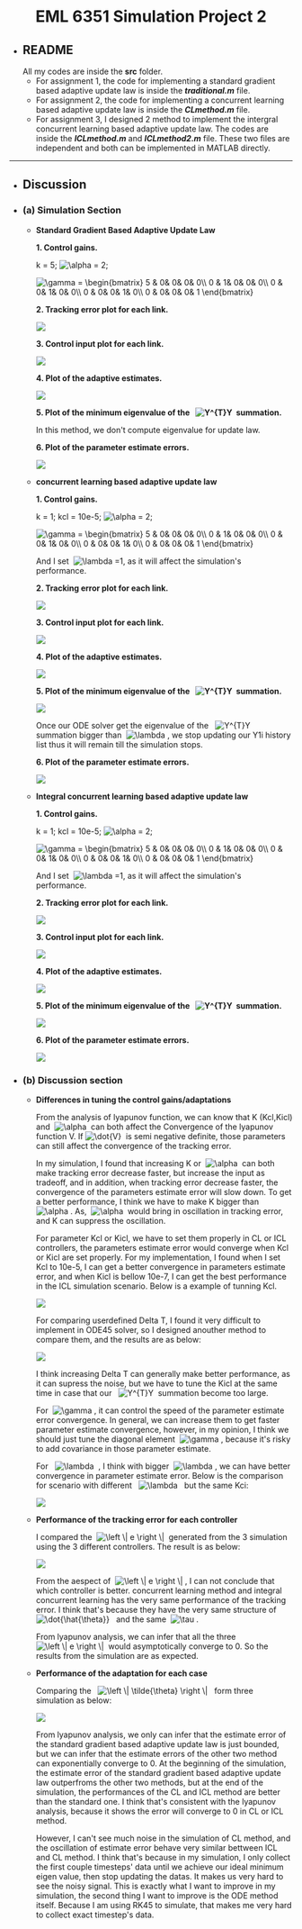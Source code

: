 <div align =center>  

 # EML 6351 Simulation Project 2<br>


<div align =left>  

* ## README<br>
  All my codes are inside the **src** folder.<br>
  * For assignment 1, the code for implementing a standard gradient based adaptive update law is inside the **_traditional.m_** file.
  * For assignment 2, the code for implementing a concurrent learning based adaptive update law is inside the **_CLmethod.m_** file.
  * For assignment 3, I designed 2 method to implement the intergral concurrent learning based adaptive update law. The codes are inside the **_ICLmethod.m_** and **_ICLmethod2.m_** file. These two files are independent and both can be implemented in MATLAB directly.<br>

-----------------------
* ## Discussion<br>
* ### **(a) Simulation Section**<br>
  * **Standard Gradient Based Adaptive Update Law**<br>
  
    **1. Control gains.** <br>  

    k = 5;&nbsp;<img src="https://latex.codecogs.com/svg.latex?\alpha" title="\alpha" />&nbsp;= 2;<br>  

    <img src="https://latex.codecogs.com/svg.latex?\gamma&space;=&space;\begin{bmatrix}&space;5&space;&&space;0&&space;0&&space;0&&space;0\\&space;0&space;&&space;1&&space;0&&space;0&&space;0\\&space;0&space;&&space;0&&space;1&&space;0&&space;0\\&space;0&space;&&space;0&&space;0&&space;1&&space;0\\&space;0&space;&&space;0&&space;0&&space;0&&space;1&space;\end{bmatrix}" title="\gamma = \begin{bmatrix} 5 & 0& 0& 0& 0\\ 0 & 1& 0& 0& 0\\ 0 & 0& 1& 0& 0\\ 0 & 0& 0& 1& 0\\ 0 & 0& 0& 0& 1 \end{bmatrix}" /><br>

    **2. Tracking error plot for each link.**<br>  

    <img style="float: center;" src="examples/traditional_Error.jpg"><br>  

    **3. Control input plot for each link.**<br>  

    <img style="float: center;" src="examples/traditional_Input.jpg"><br>  

    **4. Plot of the adaptive estimates.** <br>  
    
    <img style="float: center;" src="examples/traditional_P_Estimate.jpg"><br>  

    **5. Plot of the minimum eigenvalue of the &nbsp; <img src="https://latex.codecogs.com/svg.latex?Y^{T}Y" title="Y^{T}Y" />&nbsp; summation.** <br>  

    In this method, we don't compute eigenvalue for update law.<br>

    **6. Plot of the parameter estimate errors.** <br>  

    <img style="float: center;" src="examples/traditional_P_E_Error.jpg"><br>  

  * **concurrent learning based adaptive update law**<br>  
   
    **1. Control gains.** <br>  

     k = 1; kcl = 10e-5;&nbsp;<img src="https://latex.codecogs.com/svg.latex?\alpha" title="\alpha" />&nbsp;= 2;<br>

     <img src="https://latex.codecogs.com/svg.latex?\gamma&space;=&space;\begin{bmatrix}&space;5&space;&&space;0&&space;0&&space;0&&space;0\\&space;0&space;&&space;1&&space;0&&space;0&&space;0\\&space;0&space;&&space;0&&space;1&&space;0&&space;0\\&space;0&space;&&space;0&&space;0&&space;1&&space;0\\&space;0&space;&&space;0&&space;0&&space;0&&space;1&space;\end{bmatrix}" title="\gamma = \begin{bmatrix} 5 & 0& 0& 0& 0\\ 0 & 1& 0& 0& 0\\ 0 & 0& 1& 0& 0\\ 0 & 0& 0& 1& 0\\ 0 & 0& 0& 0& 1 \end{bmatrix}" /><br>  

     And I set &nbsp;<img src="https://latex.codecogs.com/svg.latex?\lambda" title="\lambda" />&nbsp;=1, as it will affect the simulation's performance.<br>  

    **2. Tracking error plot for each link.**<br>

    <img style="float: center;" src="examples/CL_Error.jpg"><br>  

    **3. Control input plot for each link.**<br>  
     
    <img style="float: center;" src="examples/CL_Input.jpg"><br>  

    **4. Plot of the adaptive estimates.** <br>  

    <img style="float: center;" src="examples/CL_P_Estimate.jpg"><br>  

    **5. Plot of the minimum eigenvalue of the &nbsp; <img src="https://latex.codecogs.com/svg.latex?Y^{T}Y" title="Y^{T}Y" />&nbsp; summation.** <br>

    <img style="float: center;" src="examples/CL_Eigen.jpg"><br>  

    Once our ODE solver get the eigenvalue of the &nbsp; <img src="https://latex.codecogs.com/svg.latex?Y^{T}Y" title="Y^{T}Y" />&nbsp; summation bigger than &nbsp;<img src="https://latex.codecogs.com/svg.latex?\lambda" title="\lambda" />&nbsp;, we stop updating our Y1i history list thus it will remain till the simulation stops.

    **6. Plot of the parameter estimate errors.** <br>  

    <img style="float: center;" src="examples/CL_P_E_Error.jpg"><br>  

  * **Integral concurrent learning based adaptive update law**<br>  
  
    **1. Control gains.** <br>  

    k = 1; kcl = 10e-5;&nbsp;<img src="https://latex.codecogs.com/svg.latex?\alpha" title="\alpha" />&nbsp;= 2;<br>

     <img src="https://latex.codecogs.com/svg.latex?\gamma&space;=&space;\begin{bmatrix}&space;5&space;&&space;0&&space;0&&space;0&&space;0\\&space;0&space;&&space;1&&space;0&&space;0&&space;0\\&space;0&space;&&space;0&&space;1&&space;0&&space;0\\&space;0&space;&&space;0&&space;0&&space;1&&space;0\\&space;0&space;&&space;0&&space;0&&space;0&&space;1&space;\end{bmatrix}" title="\gamma = \begin{bmatrix} 5 & 0& 0& 0& 0\\ 0 & 1& 0& 0& 0\\ 0 & 0& 1& 0& 0\\ 0 & 0& 0& 1& 0\\ 0 & 0& 0& 0& 1 \end{bmatrix}" /><br>  

     And I set &nbsp;<img src="https://latex.codecogs.com/svg.latex?\lambda" title="\lambda" />&nbsp;=1, as it will affect the simulation's performance.<br>  

    **2. Tracking error plot for each link.**<br>

    <img style="float: center;" src="examples/ICL_Error.jpg"><br>  

    **3. Control input plot for each link.**<br>  
     
    <img style="float: center;" src="examples/ICL_Input.jpg"><br>  

    **4. Plot of the adaptive estimates.** <br>  

    <img style="float: center;" src="examples/ICL_P_Estimate.jpg"><br>  

    **5. Plot of the minimum eigenvalue of the &nbsp; <img src="https://latex.codecogs.com/svg.latex?Y^{T}Y" title="Y^{T}Y" />&nbsp; summation.** <br>

    <img style="float: center;" src="examples/ICL_Eigen.jpg"><br>  

    **6. Plot of the parameter estimate errors.** <br>  

    <img style="float: center;" src="examples/ICL_P_E_Error.jpg"><br>  

* ### **(b) Discussion section**<br>
  
  * **Differences in tuning the control gains/adaptations**<br>  
    
    From the analysis of lyapunov function, we can know that K (Kcl,Kicl) and &nbsp;<img src="https://latex.codecogs.com/svg.latex?\alpha" title="\alpha" />&nbsp; can both affect the Convergence of the lyapunov function V. If&nbsp;<img src="https://latex.codecogs.com/svg.latex?\dot{V}" title="\dot{V}" />&nbsp; is semi negative definite, those parameters can still affect the convergence of the tracking error.<br>  

    In my simulation, I found that increasing K or &nbsp;<img src="https://latex.codecogs.com/svg.latex?\alpha" title="\alpha" />&nbsp; can both make tracking error decrease faster, but increase the input as tradeoff, and in addition, when tracking error decrease faster, the convergence of the parameters estimate error will slow down. To get a better performance, I think we have to make K bigger than &nbsp;<img src="https://latex.codecogs.com/svg.latex?\alpha" title="\alpha" />&nbsp;. As, &nbsp;<img src="https://latex.codecogs.com/svg.latex?\alpha" title="\alpha" />&nbsp; would bring in oscillation in tracking error, and K can suppress the oscillation.<br>  

    For parameter Kcl or Kicl, we have to set them properly in CL or ICL controllers, the parameters estimate error would converge when Kcl or Kicl are set properly. For my implementation, I found when I set Kcl to 10e-5, I can get a better convergence in parameters estimate error, and when Kicl is bellow 10e-7, I can get the best performance in the ICL simulation scenario. Below is a example of tunning Kcl.<br>

    <img style="float: center;" src="examples/CL_CompareKcl.jpg"><br>  

    For comparing userdefined Delta T, I found it very difficult to implement in ODE45 solver, so I designed anouther method to compare them, and the results are as below:<br>  

    <img style="float: center;" src="examples/ICL_DeltaTCompare.jpg"><br>  

    I think increasing Delta T can generally make better performance, as it can supress the noise, but we have to tune the Kicl at the same time in case that our &nbsp; <img src="https://latex.codecogs.com/svg.latex?Y^{T}Y" title="Y^{T}Y" />&nbsp; summation become too large.<br>  

    For &nbsp;<img src="https://latex.codecogs.com/svg.latex?\gamma" title="\gamma" />&nbsp;, it can control the speed of the parameter estimate error convergence. In general, we can increase them to get faster parameter estimate convergence, however, in my opinion, I think we should just tune the diagonal element &nbsp;<img src="https://latex.codecogs.com/svg.latex?\gamma" title="\gamma" />&nbsp;, because it's risky to add covariance in those parameter estimate.<br>  

    For &nbsp; <img src="https://latex.codecogs.com/svg.latex?\lambda" title="\lambda" /> &nbsp;, I think with bigger &nbsp;<img src="https://latex.codecogs.com/svg.latex?\lambda" title="\lambda" />&nbsp;, we can have better convergence in parameter estimate error. Below is the comparison for scenario with different &nbsp; <img src="https://latex.codecogs.com/svg.latex?\lambda" title="\lambda" /> &nbsp; but the same Kci:<br>
    
    <img style="float: center;" src="examples/CL_LambdaCompare.jpg"><br>  

  * **Performance of the tracking error for each controller**<br>
    
    I compared the &nbsp;<img src="https://latex.codecogs.com/svg.latex?\left&space;\|&space;e&space;\right&space;\|" title="\left \| e \right \|" />&nbsp; generated from the 3 simulation using the 3 different controllers. The result is as below:<br>  

     <img style="float: center;" src="examples/Error_comparison.jpg"><br>  

     From the aespect of &nbsp;<img src="https://latex.codecogs.com/svg.latex?\left&space;\|&space;e&space;\right&space;\|" title="\left \| e \right \|" />&nbsp;, I can not conclude that which controller is better. concurrent learning method and integral concurrent learning has the very same performance of the tracking error. I think that's because they have the very same structure of &nbsp;<img src="https://latex.codecogs.com/svg.latex?\dot{\hat{\theta}}" title="\dot{\hat{\theta}}" /> &nbsp; and the same &nbsp;<img src="https://latex.codecogs.com/svg.latex?\tau" title="\tau" />&nbsp;.<br>  

     From lyapunov analysis, we can infer that all the three &nbsp;<img src="https://latex.codecogs.com/svg.latex?\left&space;\|&space;e&space;\right&space;\|" title="\left \| e \right \|" />&nbsp; would asymptotically converge to 0. So the results from the simulation are as expected.<br>  

  * **Performance of the adaptation for each case**<br>
  
    Comparing the &nbsp; <img src="https://latex.codecogs.com/svg.latex?\left&space;\|&space;\tilde{\theta}&space;\right&space;\|" title="\left \| \tilde{\theta} \right \|" /> &nbsp; form three simulation as below:<br>

    <img style="float: center;" src="examples/Estimate_compare.jpg"><br>  

    From lyapunov analysis, we only can infer that the estimate error of the standard gradient based adaptive update law is just bounded, but we can infer that the estimate errors of the other two method can exponentially converge to 0. At the beginning of the simulation, the estimate error of the standard gradient based adaptive update law outperfroms the other two methods, but at the end of the simulation, the performances of the CL and ICL method are better than the standard one. I think that's consistent with the lyapunov analysis, because it shows the error will converge to 0 in CL or ICL method.<br>  

    However, I can't see much noise in the simulation of CL method, and the oscillation of estimate error behave very similar bettween ICL and CL method. I think that's because in my simulation, I only collect the first couple timesteps' data until we achieve our ideal minimum eigen value, then stop updating the datas. It makes us very hard to see the noisy signal. This is exactly what I want to improve in my simulation, the second thing I want to improve is the ODE method itself. Because I am using RK45 to simulate, that makes me very hard to collect exact timestep's data.


